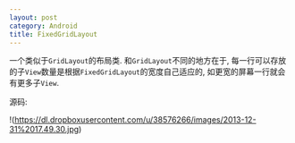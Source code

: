 ```yaml
---
layout: post
category: Android
title: FixedGridLayout
---
```


一个类似于`GridLayout`的布局类. 
和`GridLayout`不同的地方在于, 每一行可以存放的子`View`数量是根据`FixedGridLayout`的宽度自己适应的, 
如更宽的屏幕一行就会有更多子`View`.

源码:<script src="https://gist.github.com/yuxing1171/8194396.js"></script>

!(https://dl.dropboxusercontent.com/u/38576266/images/2013-12-31%2017.49.30.jpg)

